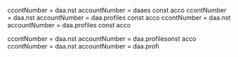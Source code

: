 ccontNumber = daa.nst accountNumber = daaes const acco
ccontNumber = daa.nst accountNumber = daa.profiles const acco
ccontNumber = daa.nst accountNumber = daa.profiles const acco

ccontNumber = daa.nst accountNumber = daa.profilesonst acco
ccontNumber = daa.nst accountNumber = daa.profi
